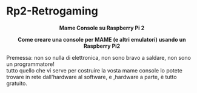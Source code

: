 # Rp2-Retrogaming
<p align=center><b>Mame Console su Raspberry Pi 2 </b></p>

<p align=center><b> Come creare una console per MAME (e altri emulatori) usando un Raspberry Pi2 </b></p>
  
Premessa: non so nulla di elettronica, non sono bravo a saldare, non sono un programmatore! <br>
tutto quello che vi serve per costruire la vosta mame console lo potete trovare in rete dall'hardware al software,
e ,hardware a parte, è tutto gratuito.
  
